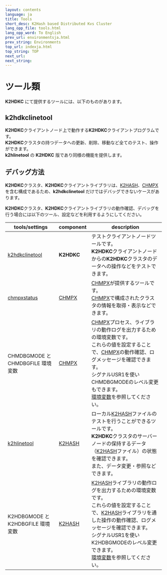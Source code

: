 ```yaml
---
layout: contents
language: ja
title: Tools
short_desc: K2Hash based Distributed Kvs Cluster
lang_opp_file: tools.html
lang_opp_word: To English
prev_url: environmentsja.html
prev_string: Environments
top_url: indexja.html
top_string: TOP
next_url: 
next_string: 
---
```


# ツール類
**K2HDKC** にて提供するツールには、以下のものがあります。

## k2hdkclinetool
**K2HDKC**クライアントノード上で動作する**K2HDKC**クライアントプログラムです。  
**K2HDKC**クラスタの持つデータへの更新、削除、移動など全てのテスト、操作ができます。  
**k2hlinetool** の **K2HDKC** 版であり同様の機能を提供します。

## デバッグ方法
**K2HDKC**クラスタ、**K2HDKC**クライアントライブラリは、[K2HASH](https://k2hash.antpick.ax/indexja.html)、[CHMPX](https://chmpx.antpick.ax/indexja.html) を含む構成であるため、**k2hdkclinetool** だけではデバッグできないケースがあります。

**K2HDKC**クラスタ、**K2HDKC**クライアントライブラリの動作確認、デバッグを行う場合には以下のツール、設定などを利用するようにしてください。

| tools/settings | component | description |
|-|-|-|
| [k2hdkclinetool](k2hdkclinetoolja.html)               | **K2HDKC**                                       | テストクライアントノードツールです。<br />**K2HDKC**クライアントノードからの**K2HDKC**クラスタのデータへの操作などをテストできます。 |
| [chmpxstatus](https://chmpx.antpick.ax/toolsja.html)  | [CHMPX](https://chmpx.antpick.ax/indexja.html)   | [CHMPX](https://chmpx.antpick.ax/indexja.html)が提供するツールです。<br />[CHMPX](https://chmpx.antpick.ax/indexja.html)で構成されたクラスタの情報を取得・表示などできます。 |
| CHMDBGMODE と CHMDBGFILE 環境変数                     | [CHMPX](https://chmpx.antpick.ax/indexja.html)   | [CHMPX](https://chmpx.antpick.ax/indexja.html)プロセス、ライブラリの動作ログを出力するための環境変数です。<br />これらの値を設定することで、[CHMPX](https://chmpx.antpick.ax/indexja.html)の動作確認、ログメッセージを確認できます。 <br />シグナルUSR1を使いCHMDBGMODEのレベル変更もできます。<br />[環境変数](environmentsja.html)を参照してください。|
| [k2hlinetool](https://k2hash.antpick.ax/toolsja.html) | [K2HASH](https://k2hash.antpick.ax/indexja.html) | ローカル[K2HASH](https://k2hash.antpick.ax/indexja.html)ファイルのテストを行うことができるツールです。<br />**K2HDKC**クラスタのサーバーノードの保持するデータ（[K2HASH](https://k2hash.antpick.ax/indexja.html)ファイル）の状態を確認できます。<br />また、データ変更・参照などできます。|
| K2HDBGMODE と K2HDBGFILE 環境変数                     | [K2HASH](https://k2hash.antpick.ax/indexja.html) | [K2HASH](https://k2hash.antpick.ax/indexja.html)ライブラリの動作ログを出力するための環境変数です。<br />これらの値を設定することで、[K2HASH](https://k2hash.antpick.ax/indexja.html)ライブラリを通した操作の動作確認、ログメッセージを確認できます。<br />シグナルUSR1を使いK2HDBGMODEのレベル変更できます。<br />[環境変数](environmentsja.html)を参照してください。|
